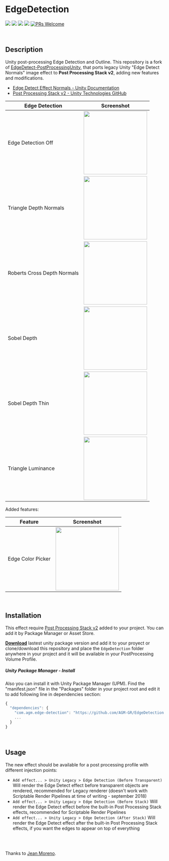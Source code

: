 EdgeDetection
===
[![](https://img.shields.io/github/release/AGM-GR/EdgeDetection.svg?label=latest%20version)](https://github.com/AGM-GR/EdgeDetection/releases)
[![](https://img.shields.io/github/release-date/AGM-GR/EdgeDetection.svg)](https://github.com/AGM-GR/EdgeDetection/releases)
![](https://img.shields.io/badge/unity-5.6.1%2B-green.svg)
[![](https://img.shields.io/github/license/AGM-GR/EdgeDetection.svg)](https://github.com/AGM-GR/EdgeDetection/blob/master/LICENSE.txt)
[![PRs Welcome](https://img.shields.io/badge/PRs-welcome-orange.svg)](http://makeapullrequest.com)

<br>

## Description

Unity post-processing Edge Detection and Outline.
This repository is a fork of [EdgeDetect-PostProcessingUnity](https://github.com/jean-moreno/EdgeDetect-PostProcessingUnity), that ports legacy Unity "Edge Detect Normals" image effect to **Post Processing Stack v2**, adding new features and modifications.

- [Edge Detect Effect Normals - Unity Documentation](https://docs.unity3d.com/550/Documentation/Manual/script-EdgeDetectEffectNormals.html)
- [Post Processing Stack v2 - Unity Technologies GitHub](https://github.com/Unity-Technologies/PostProcessing/tree/v2)

|Edge Detection|Screenshot|
|-|-|
|Edge Detection Off|<img src="https://user-images.githubusercontent.com/9071269/59957254-c5707e80-9496-11e9-9482-ff0461f17caf.png" width="200px">|
|Triangle Depth Normals|<img src="https://user-images.githubusercontent.com/9071269/59957252-c5707e80-9496-11e9-8e14-c4a3607e8582.png" width="200px">|
|Roberts Cross Depth Normals|<img src="https://user-images.githubusercontent.com/9071269/59957249-c4d7e800-9496-11e9-8d28-75e4b67f1c9a.png" width="200px">|
|Sobel Depth|<img src="https://user-images.githubusercontent.com/9071269/59957250-c4d7e800-9496-11e9-9041-61f461e71d62.png" width="200px">|
|Sobel Depth Thin|<img src="https://user-images.githubusercontent.com/9071269/59957251-c5707e80-9496-11e9-8b63-aae54a7cc2e7.png" width="200px">|
|Triangle Luminance|<img src="https://user-images.githubusercontent.com/9071269/59957253-c5707e80-9496-11e9-9126-06239021f329.png" width="200px">|

Added features:

|Feature|Screenshot|
|-|-|
|Edge Color Picker|<img src="https://user-images.githubusercontent.com/9071269/59956512-1a10fb00-9491-11e9-83ed-57e6dbc32e5d.gif" width="200px">|

<br>

## Installation

This effect require [Post Processing Stack v2](https://github.com/Unity-Technologies/PostProcessing/tree/v2) added to your project. You can add it by Package Manager or Asset Store.

**[Download](https://github.com/AGM-GR/EdgeDetection/releases)** lastest unity package version and add it to your proyect or clone/download this repository and place the `EdgeDetection` folder anywhere in your project and it will be available in your PostProcessing Volume Profile.

##### Unity Package Manager - Install

Also you can install it with Unity Package Manager (UPM). Find the "manifest.json" file in the "Packages" folder in your project root and edit it to add following line in dependencies section:

```js
{
  "dependencies": {
    "com.agm.edge-detection": "https://github.com/AGM-GR/EdgeDetection.git",
    ...
  }
}
```

<br>

## Usage

The new effect should be available for a post processing profile with different injection points:

- `Add effect... > Unity Legacy > Edge Detection (Before Transparent)`
Will render the Edge Detect effect before transparent objects are rendered, recommended for Legacy renderer (doesn't work with Scriptable Render Pipelines at time of writing - september 2018)
- `Add effect... > Unity Legacy > Edge Detection (Before Stack)`
Will render the Edge Detect effect before the built-in Post Processing Stack effects, recommended for Scriptable Render Pipelines
- `Add effect... > Unity Legacy > Edge Detection (After Stack)`
Will render the Edge Detect effect after the built-in Post Processing Stack effects, if you want the edges to appear on top of everything

<br><br>

Thanks to [Jean Moreno](https://github.com/jean-moreno).
